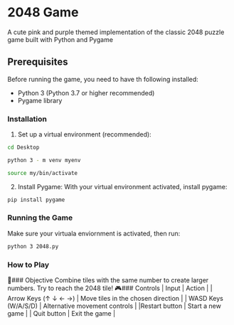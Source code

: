 # 2048 Game 
A cute pink and purple themed implementation of the classic 2048 puzzle game built with Python and Pygame 

## Prerequisites 
Before running the game, you need to have th following installed: 
- Python 3 (Python 3.7 or higher recommended)
- Pygame library

### Installation 
1. Set up a virtual environment (recommended):
```bash
cd Desktop

python 3 - m venv myenv

source my/bin/activate 
```
2. Install Pygame:
   With your virtual environment activated, install pygame:
```bash
pip install pygame
```
### Running the Game 
Make sure your virtuala enviornment is activated, then run: 
```bash
python 3 2048.py
```
### How to Play 
🎯### Objective
Combine tiles with the same number to create larger numbers. Try to reach the 2048 tile! 
🎮### Controls
| Input | Action |
| Arrow Keys  (↑ ↓ ← →) | Move tiles in the chosen direction |
| WASD Keys (W/A/S/D) | Alternative movement controls |
|Restart button | Start a new game |
| Quit button | Exit the game | 
   
